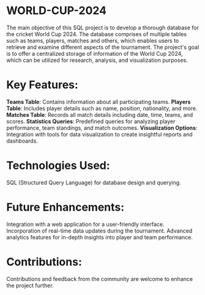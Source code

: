 # WORLD-CUP-2024
The main objective of this SQL project is to develop a thorough database for the cricket World Cup 2024. The database comprises of multiple tables such as teams, players, matches and others, which enables users to retrieve and examine different aspects of the tournament. The project's goal is to offer a centralized storage of information of the World Cup 2024, which can be utilized for research, analysis, and visualization purposes.


# Key Features:

**Teams Table**: Contains information about all participating teams.
**Players Table**: Includes player details such as name, position, nationality, and more.
**Matches Table**: Records all match details including date, time, teams, and scores.
**Statistics Queries**: Predefined queries for analyzing player performance, team standings, and match outcomes.
**Visualization Options**: Integration with tools for data visualization to create insightful reports and dashboards.


# Technologies Used:

SQL (Structured Query Language) for database design and querying.

# **Future Enhancements**:

Integration with a web application for a user-friendly interface.
Incorporation of real-time data updates during the tournament.
Advanced analytics features for in-depth insights into player and team performance.


# **Contributions**:

Contributions and feedback from the community are welcome to enhance the project further.
